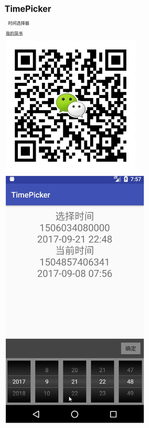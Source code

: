 # TimePicker
  
  时间选择器<br>
  
  [我的简书](http://www.jianshu.com/p/32e9fef6358d)  
  
  ![微信](https://github.com/ZuoJinDong/GIF/blob/master/WeChat.jpg)  
  
  ![](https://github.com/ZuoJinDong/GIF/blob/master/TimePicker.gif)  
